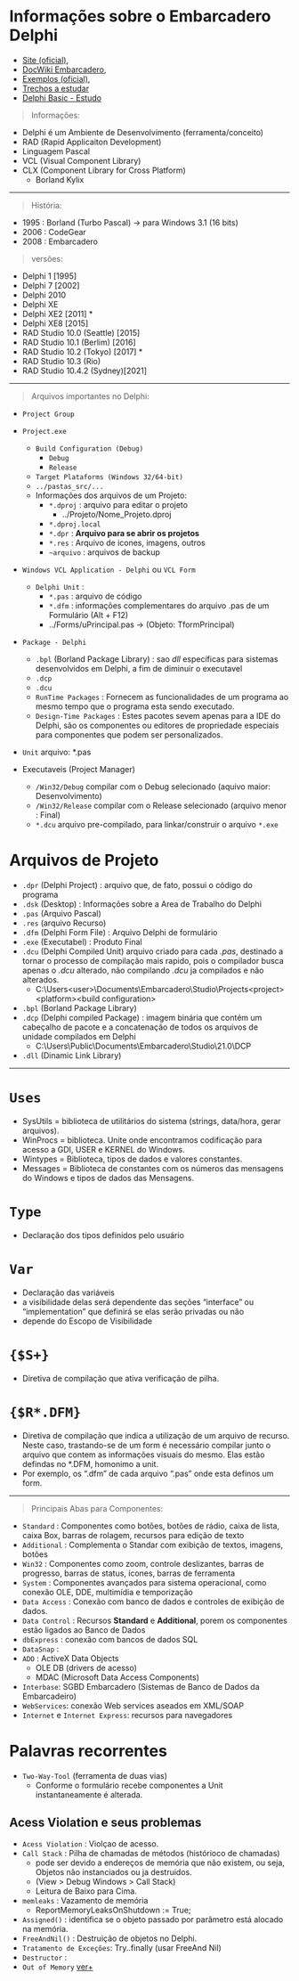 # Informações sobre o Embarcadero Delphi

- [Site (oficial)](https://www.embarcadero.com/br/), 
- [DocWiki Embarcadero](http://docwiki.embarcadero.com/), 
- [Exemplos (oficial)](http://docwiki.embarcadero.com/CodeExamples/Sydney/en/Code_Examples_Index), 
- [Trechos a estudar](http://www.linhadecodigo.com.br/delphi.aspx)
- [Delphi Basic - Estudo](http://www.delphibasics.co.uk/)

> Informações:
- Delphi é um Ambiente de Desenvolvimento (ferramenta/conceito)
- RAD (Rapid Applicaiton Development)
- Linguagem Pascal
- VCL (Visual Component Library)
- CLX (Component Library for Cross Platform) 
  - Borland Kylix 

----

> História:
- 1995 : Borland (Turbo Pascal) -> para Windows 3.1 (16 bits)
- 2006 : CodeGear 
- 2008 : Embarcadero

> versões: 
- Delphi 1 [1995]
- Delphi 7 [2002]
- Delphi 2010
- Delphi XE
- Delphi XE2 [2011] *
- Delphi XE8 [2015]
- RAD Studio 10.0 (Seattle) [2015]
- RAD Studio 10.1 (Berlim) [2016]
- RAD Studio 10.2 (Tokyo) [2017] *
- RAD Studio 10.3 (Rio)
- RAD Studio 10.4.2 (Sydney)[2021]

---- 

> Arquivos importantes no Delphi:

- `Project Group`

- `Project.exe`
  - `Build Configuration (Debug)`
    - `Debug`
    - `Release`
  - `Target Plataforms (Windows 32/64-bit)`
  - `../pastas_src/...`
  - Informações dos arquivos de um Projeto:
    - `*.dproj` : arquivo para editar o projeto
      - ../Projeto/Nome_Projeto.dproj 
    - `*.dproj.local` 
    - `*.dpr` : **Arquivo para se abrir os projetos**
    - `*.res` : Arquivo de icones, imagens, outros
    - `~arquivo` : arquivos de backup

- `Windows VCL Application - Delphi` ou `VCL Form`
  - `Delphi Unit` : 
    - `*.pas` : arquivo de código
    - `*.dfm` : informações complementares do arquivo .pas de um Formulário (Alt + F12)
    - ../Forms/uPrincipal.pas  ->  (Objeto: TformPrincipal)

- `Package - Delphi`
  - `.bpl` (Borland Package Library) : sao *dll* específicas para sistemas desenvolvidos em Delphi, a fim de diminuir o executavel
  - `.dcp`
  - `.dcu`
  - `RunTime Packages` : Fornecem as funcionalidades de um programa ao mesmo tempo que o programa esta sendo executado.
  - `Design-Time Packages` : Estes pacotes sevem apenas para a IDE do Delphi, são os componentes ou editores de propriedade especiais para componentes que podem ser personalizados.

- `Unit` arquivo: *.pas


- Executaveis (Project Manager)
  - `/Win32/Debug` compilar com o Debug selecionado (aquivo maior: Desenvolvimento)
  - `/Win32/Release` compilar com o Release selecionado (arquivo menor : Final)
  - `*.dcu` arquivo pre-compilado, para linkar/construir o arquivo `*.exe`

# Arquivos de Projeto
- `.dpr` (Delphi Project) : arquivo que, de fato, possui o código do programa
- `.dsk` (Desktop) : Informações sobre a Area de Trabalho do Delphi
- `.pas` (Arquivo Pascal)
- `.res` (arquivo Recurso)
- `.dfm` (Delphi Form File) : Arquivo Delphi de formulário
- `.exe` (Executabel) : Produto Final
- `.dcu` (Delphi Compiled Unit) arquivo criado para cada *.pas*, destinado a tornar o processo de compilação mais rapido, pois o compilador busca apenas o *.dcu* alterado, não compilando *.dcu* ja compilados e não alterados.
  - C:\Users\<user>\Documents\Embarcadero\Studio\Projects\<project>\<platform>\<build configuration> 
- `.bpl` (Borland Package Library)
- `.dcp` (Delphi compiled Package) :  imagem binária que contém um cabeçalho de pacote e a concatenação de todos os arquivos de unidade compilados em Delphi 
  - C:\Users\Public\Documents\Embarcadero\Studio\21.0\DCP 
- `.dll` (Dinamic Link Library)

--- 
# `Uses`
- SysUtils = biblioteca de utilitários do sistema (strings, data/hora, gerar arquivos).
- WinProcs = biblioteca. Unite onde encontramos codificação para acesso a GDI, USER e KERNEL do Windows.
- Wintypes = Biblioteca, tipos de dados e valores constantes.
- Messages = Biblioteca de constantes com os números das mensagens do Windows e tipos de dados das Mensagens.

# `Type`
- Declaração dos tipos definidos pelo usuário

# `Var`
- Declaração das variáveis
- a visibilidade delas será dependente das seções “interface” ou “implementation” que definirá se elas serão privadas ou não 
- depende do Escopo de Visibilidade

# `{$S+}`
- Diretiva de compilação que ativa verificação de pilha.

# `{$R*.DFM}`
- Diretiva de compilação que indica a utilização de um arquivo de recurso. Neste caso, trastando-se de um form é necessário compilar junto o arquivo que contem as informações visuais do mesmo. Elas estão defindas no *.DFM, homonimo a unit.
- Por exemplo, os “.dfm” de cada arquivo “.pas” onde esta definos um form.



--- 

> Principais Abas para Componentes:
- `Standard` : Componentes como botões, botões de rádio, caixa de lista, caixa Box, barras de rolagem, recursos para edição de texto
- `Additional` : Complementa o Standar com exibição  de  textos,  imagens, botões
- `Win32` : Componentes como zoom, controle deslizantes, barras de progresso, barras de status, ícones, barras de ferramenta
- `System` : Componentes avançados para sistema operacional, como conexão OLE, DDE, multimídia e temporização
- `Data Access` : Conexão com banco de dados e controles de exibição de dados.
- `Data Control` :  Recursos **Standard** e **Additional**, porem os componentes estão ligados ao Banco de Dados
- `dbExpress` : conexão  com  bancos  de  dados  SQL
- `DataSnap` :
- `ADO` : ActiveX Data Objects
  - OLE DB (drivers  de  acesso) 
  - MDAC (Microsoft  Data  Access  Components)
- `Interbase`: SGBD Embarcadero (Sistemas de Banco de Dados da Embarcadeiro)
- `WebServices`: conexão Web services aseados em XML/SOAP
- `Internet` e `Internet Express`: recursos para navegadores

# Palavras recorrentes
- `Two-Way-Tool` (ferramenta de duas vias)
  - Conforme  o  formulário  recebe  componentes  a  Unit  instantaneamente  é  alterada. 

## Acess Violation e seus problemas
- `Acess Violation` : Violçao de acesso.
- `Call Stack` : Pilha de chamadas de métodos (histórioco de chamadas) 
  - pode ser devido a endereços de memória que não existem, ou seja, Objetos não instanciados ou ja destruidos.
  - (View > Debug Windows > Call Stack)
  - Leitura de Baixo para Cima.
- `memleaks` : Vazamento de memória
  - ReportMemoryLeaksOnShutdown := True;
- `Assigned()` : identifica se o objeto passado por parâmetro está alocado na memória.
- `FreeAndNil()` : Destruição de objetos no Delphi.
- `Tratamento de Exceções`: Try..finally (usar FreeAnd Nil)
- `Destructor` : 
- `Out of Memory`
[ver+](https://www.andrecelestino.com/delphi-access-violation-o-que-fazer/)
